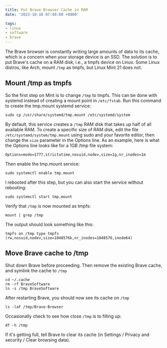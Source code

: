 ```yaml
---
title: Put Brave Browser Cache in RAM
date: '2023-10-10 07:40:00 +0000'

tags:
- linux
- software
- brave
---
```


The Brave browser is constantly writing large amounts of data to its cache,
which is a concern when your storage device is an SSD.  The solution is
to put Brave's cache on a RAM disk, i.e., a tmpfs device on Linux.  Some
Linux distros, like Arch, mount `/tmp` as tmpfs, but Linux Mint 21 does not.
<!--more-->

## Mount /tmp as tmpfs

So the first step on Mint is to change `/tmp` to tmpfs.  This can be
done with systemd instead of creating a mount point in `/etc/fstab`.
Run this command to create the tmp.mount systemd service:

    sudo cp /usr/share/systemd/tmp.mount /etc/systemd/system

By default, this service creates a `/tmp` RAM disk that takes
up half of all available RAM.  To create a specific size of RAM disk,
edit the file `/etc/systemd/system/tmp.mount` using sudo and your
favorite editor, then change the `size` parameter in the Options line.
As an example, here is what the Options line looks like for a 1GB /tmp file system:

    Options=mode=1777,strictatime,nosuid,nodev,size=1g,nr_inodes=1m

Then enable the tmp.mount service:

    sudo systemctl enable tmp.mount

I rebooted after this step, but you can also
start the service without rebooting:

    sudo systemctl start tmp.mount

Verify that `/tmp` is now mounted as tmpfs:

    mount | grep /tmp

The output should look something like this:

    tmpfs on /tmp type tmpfs (rw,nosuid,nodev,size=1048576k,nr_inodes=1048576,inode64)

## Move Brave cache to /tmp

Shut down Brave before proceeding.  Then remove the existing Brave cache,
and symlink the cache to `/tmp`

    cd ~/.cache
    rm -rf BraveSoftware
    ln -s /tmp BraveSoftware

After restarting Brave, you should now see its cache on `/tmp`

    ls -laF /tmp/Brave-Browser

Occasionally check to see how close `/tmp` is to filling up:

    df -h /tmp

If it's getting full, tell Brave to clear its cache (in Settings / Privacy and security /
Clear browsing data).
